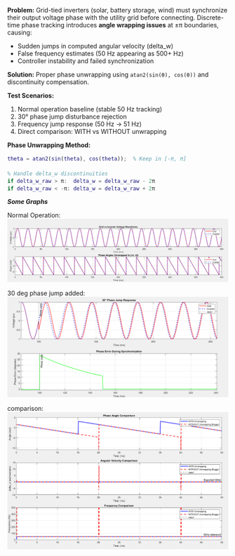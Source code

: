 

**Problem:**
Grid-tied inverters (solar, battery storage, wind) must synchronize their output voltage phase with the utility grid before connecting. Discrete-time phase tracking introduces **angle wrapping issues** at ±π boundaries, causing:
- Sudden jumps in computed angular velocity (delta_w)
- False frequency estimates (50 Hz appearing as 500+ Hz)
- Controller instability and failed synchronization

**Solution:** Proper phase unwrapping using `atan2(sin(θ), cos(θ))` and discontinuity compensation.

**Test Scenarios:**
  1. Normal operation baseline (stable 50 Hz tracking)
  2. 30° phase jump disturbance rejection
  3. Frequency jump response (50 Hz → 51 Hz)
  4. Direct comparison: WITH vs WITHOUT unwrapping

**Phase Unwrapping Method:**
```matlab
theta = atan2(sin(theta), cos(theta));  % Keep in [-π, π]

% Handle delta_w discontinuities
if delta_w_raw > π:  delta_w = delta_w_raw - 2π
if delta_w_raw < -π: delta_w = delta_w_raw + 2π
```


***Some Graphs***

Normal Operation:
![graphs](phaseunwrapping/Screenshot%202025-10-25%20012909.png)

30 deg phase jump added:
![graphs](phaseunwrapping/Screenshot%202025-10-25%20013040.png)

comparison:
![graphs](phaseunwrapping/Screenshot%202025-10-25%20013107.png)


